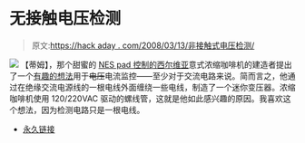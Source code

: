 # 无接触电压检测

> 原文:[https://hack aday . com/2008/03/13/非接触式电压检测/](https://hackaday.com/2008/03/13/contactless-voltage-detection/)

![](../Images/f3b856308b6ba216551bb2efa5aad3b7.png)
【蒂姆】，那个甜蜜的 [NES pad 控制的西尔维亚](http://www.hackaday.com/2007/09/08/silvia-pic-controlled-pid-looped-espresso-machine/)意式浓缩咖啡机的建造者提出了一个[有趣的想法](http://growdown.blogspot.com/2008/03/non-contact-voltage-presence-measuring.html)用于~~电压~~电流监控——至少对于交流电路来说。简而言之，他通过在绝缘交流电源线的一根电线外面缠绕一些电线，制造了一个迷你变压器。浓缩咖啡机使用 120/220VAC 驱动的螺线管，这就是他如此感兴趣的原因。我喜欢这个想法，因为检测电路只是一根电线。

*   [永久链接](http://growdown.blogspot.com/2008/03/non-contact-voltage-presence-measuring.html)